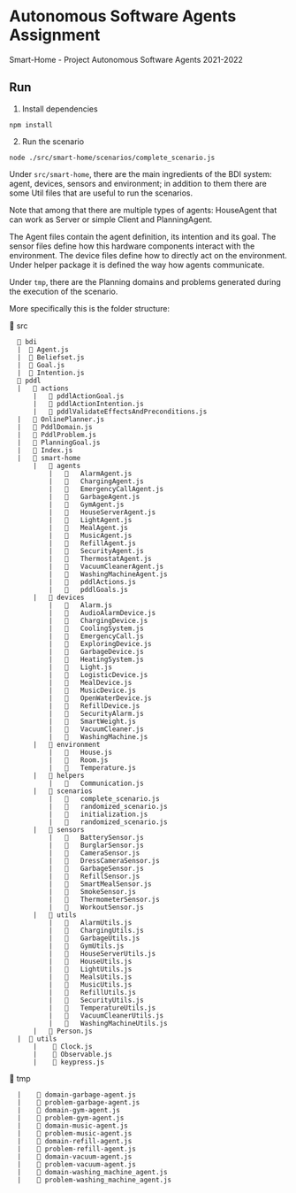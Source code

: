 # Autonomous Software Agents Assignment
Smart-Home - Project Autonomous Software Agents 2021-2022 

## Run

1) Install dependencies

```
npm install
```

2) Run the scenario

```
node ./src/smart-home/scenarios/complete_scenario.js 
```

Under `src/smart-home`, there are the main ingredients of the BDI system: agent, devices, sensors and environment; in addition to them there are some Util files that are useful to run the scenarios.

Note that among that there are multiple types of agents: HouseAgent that can work as Server or simple Client and PlanningAgent.

The Agent files contain the agent definition, its intention and its goal.
The sensor files define how this hardware components interact with the environment.
The device files define how to directly act on the environment.
Under helper package it is defined the way how agents communicate.

Under `tmp`, there are the Planning domains and problems generated during the execution of the scenario.

More specifically this is the folder structure:

 📂 src
 
      📂 bdi
      |  📄 Agent.js
      |  📄 Beliefset.js
      |  📄 Goal.js
      |  📄 Intention.js
      📂 pddl
      |   📁 actions
          |   📄 pddlActionGoal.js
          |   📄 pddlActionIntention.js
          |   📄 pddlValidateEffectsAndPreconditions.js
      |   📄 OnlinePlanner.js
      |   📄 PddlDomain.js
      |   📄 PddlProblem.js
      |   📄 PlanningGoal.js
      |   📄 Index.js
      |   📁 smart-home
          |   📁 agents
              |   📄   AlarmAgent.js
              |   📄   ChargingAgent.js
              |   📄   EmergencyCallAgent.js
              |   📄   GarbageAgent.js
              |   📄   GymAgent.js
              |   📄   HouseServerAgent.js
              |   📄   LightAgent.js
              |   📄   MealAgent.js
              |   📄   MusicAgent.js
              |   📄   RefillAgent.js
              |   📄   SecurityAgent.js
              |   📄   ThermostatAgent.js
              |   📄   VacuumCleanerAgent.js
              |   📄   WashingMachineAgent.js
              |   📄   pddlActions.js
              |   📄   pddlGoals.js
          |   📁 devices
              |   📄   Alarm.js
              |   📄   AudioAlarmDevice.js
              |   📄   ChargingDevice.js
              |   📄   CoolingSystem.js
              |   📄   EmergencyCall.js
              |   📄   ExploringDevice.js
              |   📄   GarbageDevice.js
              |   📄   HeatingSystem.js
              |   📄   Light.js
              |   📄   LogisticDevice.js
              |   📄   MealDevice.js
              |   📄   MusicDevice.js
              |   📄   OpenWaterDevice.js
              |   📄   RefillDevice.js
              |   📄   SecurityAlarm.js
              |   📄   SmartWeight.js
              |   📄   VacuumCleaner.js
              |   📄   WashingMachine.js
          |   📁 environment
              |   📄   House.js
              |   📄   Room.js
              |   📄   Temperature.js
          |   📁 helpers
              |   📄   Communication.js
          |   📁 scenarios
              |   📄   complete_scenario.js
              |   📄   randomized_scenario.js
              |   📄   initialization.js
              |   📄   randomized_scenario.js
          |   📁 sensors
              |   📄   BatterySensor.js
              |   📄   BurglarSensor.js
              |   📄   CameraSensor.js
              |   📄   DressCameraSensor.js
              |   📄   GarbageSensor.js
              |   📄   RefillSensor.js
              |   📄   SmartMealSensor.js
              |   📄   SmokeSensor.js
              |   📄   ThermometerSensor.js
              |   📄   WorkoutSensor.js
          |   📁 utils
              |   📄   AlarmUtils.js
              |   📄   ChargingUtils.js
              |   📄   GarbageUtils.js
              |   📄   GymUtils.js
              |   📄   HouseServerUtils.js
              |   📄   HouseUtils.js
              |   📄   LightUtils.js
              |   📄   MealsUtils.js
              |   📄   MusicUtils.js
              |   📄   RefillUtils.js
              |   📄   SecurityUtils.js
              |   📄   TemperatureUtils.js
              |   📄   VacuumCleanerUtils.js
              |   📄   WashingMachineUtils.js
          |   📄 Person.js
      |  📁 utils
          |    📄 Clock.js
          |    📄 Observable.js
          |    📄 keypress.js

  📁 tmp
  
      |    📄 domain-garbage-agent.js
      |    📄 problem-garbage-agent.js
      |    📄 domain-gym-agent.js
      |    📄 problem-gym-agent.js
      |    📄 domain-music-agent.js
      |    📄 problem-music-agent.js
      |    📄 domain-refill-agent.js
      |    📄 problem-refill-agent.js
      |    📄 domain-vacuum-agent.js
      |    📄 problem-vacuum-agent.js
      |    📄 domain-washing_machine_agent.js
      |    📄 problem-washing_machine_agent.js



